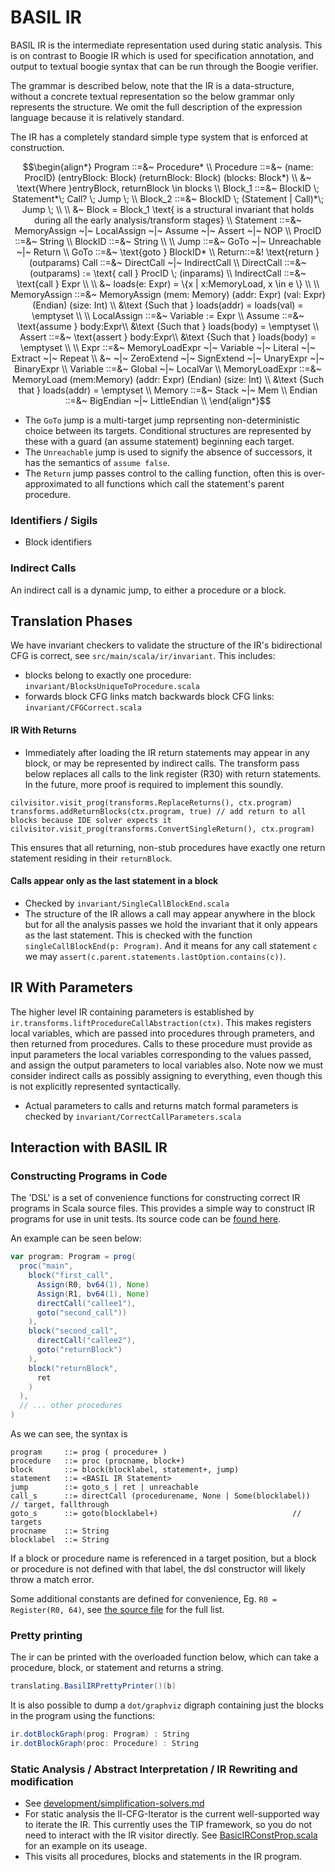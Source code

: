 # BASIL IR

BASIL IR is the intermediate representation used during static analysis. 
This is on contrast to Boogie IR which is used for specification annotation, and output to textual boogie syntax that can be run through the Boogie verifier. 

The grammar is described below, note that the IR is a data-structure, without a concrete textual representation so the below grammar only represents the structure. 
We omit the full description of the expression language because it is relatively standard.  

The IR has a completely standard simple type system that is enforced at construction.

```math
\begin{align*}
Program ::=&~ Procedure* \\
Procedure ::=&~ (name: ProcID) (entryBlock: Block) (returnBlock: Block) (blocks: Block*) \\
               &~ \text{Where }entryBlock, returnBlock \in blocks \\
Block_1 ::=&~ BlockID \; Statement*\; Call? \; Jump \; \\
Block_2 ::=&~ BlockID \; (Statement | Call)*\; Jump \; \\
\\
&~ Block = Block_1 \text{ is a structural invariant that holds during all the early analysis/transform stages}
\\
Statement ::=&~ MemoryAssign ~|~ LocalAssign ~|~ Assume ~|~ Assert ~|~ NOP \\
ProcID ::=&~ String \\
BlockID ::=&~ String \\
\\
Jump ::=&~ GoTo ~|~ Unreachable ~|~ Return \\
GoTo ::=&~ \text{goto } BlockID* \\
Return::=&! \text{return } (outparams)
Call ::=&~ DirectCall ~|~ IndirectCall  \\
DirectCall ::=&~ (outparams) := \text{ call } ProcID \; (inparams) \\
IndirectCall ::=&~ \text{call } Expr \\
\\
          &~ loads(e: Expr) = \{x |  x:MemoryLoad, x \in e \} \\
\\
MemoryAssign ::=&~ MemoryAssign (mem: Memory) (addr: Expr) (val: Expr) (Endian) (size: Int) \\
          &\text {Such that } loads(addr) = loads(val) = \emptyset \\
\\
LocalAssign ::=&~ Variable := Expr \\
Assume ::=&~ \text{assume } body:Expr\\
          &\text {Such that } loads(body) = \emptyset \\
Assert ::=&~ \text{assert } body:Expr\\
          &\text {Such that } loads(body) =  \emptyset \\
\\
Expr ::=&~ MemoryLoadExpr ~|~ Variable ~|~ Literal ~|~ Extract ~|~ Repeat \\
          &~ ~|~ ZeroExtend ~|~ SignExtend ~|~ UnaryExpr ~|~ BinaryExpr \\
Variable ::=&~ Global ~|~ LocalVar \\
MemoryLoadExpr ::=&~  MemoryLoad (mem:Memory)  (addr: Expr)  (Endian) (size: Int) \\
          &\text {Such that } loads(addr) = \emptyset \\
Memory ::=&~ Stack ~|~ Mem \\
Endian ::=&~ BigEndian ~|~ LittleEndian \\
\end{align*}
```

- The `GoTo` jump is a multi-target jump reprsenting non-deterministic choice between its targets. 
  Conditional structures are represented by these with a guard (an assume statement) beginning each target. 
- The `Unreachable` jump is used to signify the absence of successors, it has the semantics of `assume false`.
- The `Return` jump passes control to the calling function, often this is over-approximated to all functions which call the statement's parent procedure.


### Identifiers / Sigils

- Block identifiers


### Indirect Calls

An indirect call is a dynamic jump, to either a procedure or a block.

## Translation Phases

We have invariant checkers to validate the structure of the IR's bidirectional CFG is correct, see `src/main/scala/ir/invariant`. This includes:

- blocks belong to exactly one procedure: `invariant/BlocksUniqueToProcedure.scala`
- forwards block CFG links match backwards block CFG links: `invariant/CFGCorrect.scala`

#### IR With Returns

- Immediately after loading the IR return statements may appear in any block, or may be represented by indirect calls. 
  The transform pass below replaces all calls to the link register (R30) with return statements. 
  In the future, more proof is required to implement this soundly.
  
```
cilvisitor.visit_prog(transforms.ReplaceReturns(), ctx.program)
transforms.addReturnBlocks(ctx.program, true) // add return to all blocks because IDE solver expects it
cilvisitor.visit_prog(transforms.ConvertSingleReturn(), ctx.program)
```

This ensures that all returning, non-stub procedures have exactly one return statement residing in their `returnBlock`.

#### Calls appear only as the last statement in a block 

- Checked by `invariant/SingleCallBlockEnd.scala`
- The structure of the IR allows a call may appear anywhere in the block but for all the analysis passes we hold the invariant that it 
  only appears as the last statement. This is checked with the function `singleCallBlockEnd(p: Program)`.
  And it means for any call statement `c` we may `assert(c.parent.statements.lastOption.contains(c))`.

## IR With Parameters

The higher level IR containing parameters is established by `ir.transforms.liftProcedureCallAbstraction(ctx)`.
This makes registers local variables, which are passed into procedures through prameters, and then returned from 
procedures. Calls to these procedure must provide as input parameters the local variables corresponding to the
values passed, and assign the output parameters to local variables also. Note now we must consider indirect calls
as possibly assigning to everything, even though this is not explicitly represented syntactically.

- Actual parameters to calls and returns match formal parameters is checked by `invariant/CorrectCallParameters.scala`

## Interaction with BASIL IR

### Constructing Programs in Code

The 'DSL' is a set of convenience functions for constructing correct IR programs in Scala source files. 
This provides a simple way to construct IR programs for use in unit tests.
Its source code can be [found here](../src/main/scala/ir/dsl/DSL.scala).

An example can be seen below:

```scala 
var program: Program = prog(
  proc("main",
    block("first_call",
      Assign(R0, bv64(1), None)
      Assign(R1, bv64(1), None)
      directCall("callee1"),
      goto("second_call"))
    ),
    block("second_call",
      directCall("callee2"),
      goto("returnBlock")
    ),
    block("returnBlock",
      ret
    )
  ),
  // ... other procedures
)
```

As we can see, the syntax is

```
program     ::= prog ( procedure+ )
procedure   ::= proc (procname, block+)
block       ::= block(blocklabel, statement+, jump)
statement   ::= <BASIL IR Statement>
jump        ::= goto_s | ret | unreachable
call_s      ::= directCall (procedurename, None | Some(blocklabel))  // target, fallthrough 
goto_s      ::= goto(blocklabel+)                              // targets
procname    ::= String
blocklabel  ::= String
```

If a block or procedure name is referenced in a target position, but a block or procedure is not defined with that 
label, the dsl constructor will likely throw a match error. 

Some additional constants are defined for convenience, Eg. `R0 = Register(R0, 64)`, see [the source file](../src/main/scala/ir/dsl/DSL.scala) for the full list.


### Pretty printing

The ir can be printed with the overloaded function below, which can take a procedure, block, or statement and returns a string.

```scala
translating.BasilIRPrettyPrinter()(b)
```

It is also possible to dump a `dot/graphviz` digraph containing just the blocks in the program
using the functions:

```scala
ir.dotBlockGraph(prog: Program) : String
ir.dotBlockGraph(proc: Procedure) : String
```

### Static Analysis / Abstract Interpretation / IR Rewriting and modification

- See [development/simplification-solvers.md](development/simplification-solvers.md)
- For static analysis the Il-CFG-Iterator is the current well-supported way to iterate the IR.
  This currently uses the TIP framework, so you do not need to interact with the IR visitor directly. 
  See [BasicIRConstProp.scala](../src/main/scala/analysis/BasicIRConstProp.scala) for an example on its useage.
- This visits all procedures, blocks and statements in the IR program.
